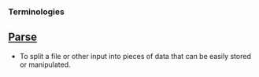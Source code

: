 ### Terminologies

## [Parse](https://www.quora.com/What-exactly-does-parsing-mean-in-programming)
- To split a file or other input into pieces of data that can be easily stored or manipulated.
